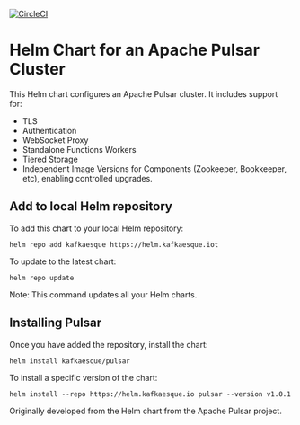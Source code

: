 [![CircleCI](https://circleci.com/gh/kafkaesque-io/pulsar-helm-chart/tree/master.svg?style=svg)](https://circleci.com/gh/kafkaesque-io/pulsar-helm-chart/tree/master)

# Helm Chart for an Apache Pulsar Cluster


This Helm chart configures an Apache Pulsar cluster. It includes support for:
* TLS
* Authentication
* WebSocket Proxy
* Standalone Functions Workers
* Tiered Storage
* Independent Image Versions for Components (Zookeeper, Bookkeeper, etc), enabling controlled upgrades.

## Add to local Helm repository 
To add this chart to your local Helm repository:

```helm repo add kafkaesque https://helm.kafkaesque.iot```

To update to the latest chart:

```helm repo update```

Note: This command updates all your Helm charts.

## Installing Pulsar

Once you have added the repository, install the chart:

```helm install kafkaesque/pulsar```

To install a specific version of the chart:

```helm install --repo https://helm.kafkaesque.io pulsar --version v1.0.1```

Originally developed from the Helm chart from the Apache Pulsar project.
